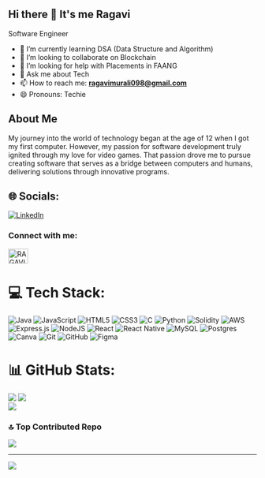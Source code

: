 ## Hi there 👋 It's me Ragavi

Software Engineer

- 🌱 I’m currently learning DSA (Data Structure and Algorithm)
- 👯 I’m looking to collaborate on Blockchain
- 🤔 I’m looking for help with Placements in FAANG
- 💬 Ask me about Tech
- 📫 How to reach me: **ragavimurali098@gmail.com**
- 😄 Pronouns: Techie

##  About Me

My journey into the world of technology began at the age of 12 when I got my first computer. However, my passion for software development truly ignited through my love for video games. That passion drove me to pursue creating software that serves as a bridge between computers and humans, delivering solutions through innovative programs.


## 🌐 Socials:
[![LinkedIn](https://img.shields.io/badge/LinkedIn-%230077B5.svg?logo=linkedin&logoColor=white)](https://linkedin.com/in/https://www.linkedin.com/in/ragavi-m-a9b58725b) 

<h3 align="left">Connect with me:</h3>
<p align="left">

<a href="https://leetcode.com/u/RAGAVI_MURALI/" target="blank"><img align="center" src="https://raw.githubusercontent.com/rahuldkjain/github-profile-readme-generator/master/src/images/icons/Social/leet-code.svg" alt="RAGAVI_MURALI" height="30" width="40" /></a>
</p>

# 💻 Tech Stack:
![Java](https://img.shields.io/badge/java-%23ED8B00.svg?style=for-the-badge&logo=openjdk&logoColor=white) ![JavaScript](https://img.shields.io/badge/javascript-%23323330.svg?style=for-the-badge&logo=javascript&logoColor=%23F7DF1E) ![HTML5](https://img.shields.io/badge/html5-%23E34F26.svg?style=for-the-badge&logo=html5&logoColor=white) ![CSS3](https://img.shields.io/badge/css3-%231572B6.svg?style=for-the-badge&logo=css3&logoColor=white) ![C](https://img.shields.io/badge/c-%2300599C.svg?style=for-the-badge&logo=c&logoColor=white) ![Python](https://img.shields.io/badge/python-3670A0?style=for-the-badge&logo=python&logoColor=ffdd54) ![Solidity](https://img.shields.io/badge/Solidity-%23363636.svg?style=for-the-badge&logo=solidity&logoColor=white) ![AWS](https://img.shields.io/badge/AWS-%23FF9900.svg?style=for-the-badge&logo=amazon-aws&logoColor=white) ![Express.js](https://img.shields.io/badge/express.js-%23404d59.svg?style=for-the-badge&logo=express&logoColor=%2361DAFB) ![NodeJS](https://img.shields.io/badge/node.js-6DA55F?style=for-the-badge&logo=node.js&logoColor=white) ![React](https://img.shields.io/badge/react-%2320232a.svg?style=for-the-badge&logo=react&logoColor=%2361DAFB) ![React Native](https://img.shields.io/badge/react_native-%2320232a.svg?style=for-the-badge&logo=react&logoColor=%2361DAFB) ![MySQL](https://img.shields.io/badge/mysql-4479A1.svg?style=for-the-badge&logo=mysql&logoColor=white) ![Postgres](https://img.shields.io/badge/postgres-%23316192.svg?style=for-the-badge&logo=postgresql&logoColor=white) ![Canva](https://img.shields.io/badge/Canva-%2300C4CC.svg?style=for-the-badge&logo=Canva&logoColor=white) ![Git](https://img.shields.io/badge/git-%23F05033.svg?style=for-the-badge&logo=git&logoColor=white) ![GitHub](https://img.shields.io/badge/github-%23121011.svg?style=for-the-badge&logo=github&logoColor=white) ![Figma](https://img.shields.io/badge/figma-%23F24E1E.svg?style=for-the-badge&logo=figma&logoColor=white)


# 📊 GitHub Stats:
![](https://github-readme-stats.vercel.app/api?username=ragavi-04&theme=swift&hide_border=false&include_all_commits=true&count_private=false)
![](https://github-readme-streak-stats.herokuapp.com/?user=ragavi-04&theme=swift&hide_border=false)<br/>
![](https://github-readme-stats.vercel.app/api/top-langs/?username=ragavi-04&theme=swift&hide_border=false&include_all_commits=true&count_private=false&layout=compact)

### 🔝 Top Contributed Repo
![](https://github-contributor-stats.vercel.app/api?username=ragavi-04&limit=5&theme=dark&combine_all_yearly_contributions=true)

---
[![](https://visitcount.itsvg.in/api?id=ragavi-04&icon=0&color=0)](https://visitcount.itsvg.in)

<!-- Proudly created with GPRM ( https://gprm.itsvg.in ) -->
